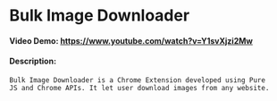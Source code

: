 # Bulk Image Downloader
#### Video Demo: https://www.youtube.com/watch?v=Y1svXjzi2Mw
#### Description:
	Bulk Image Downloader is a Chrome Extension developed using Pure
	JS and Chrome APIs. It let user download images from any website.
